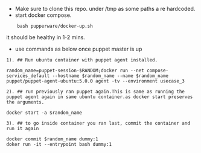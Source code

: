 
- Make sure to clone this repo. under /tmp as some paths a re hardcoded.
- start docker compose.
```
    bash pupperware/docker-up.sh
```
it should be healthy in 1-2 mins.

- use commands as below once puppet master is up
```
1). ## Run ubuntu container with puppet agent installed.

random_name=puppet-session-$RANDOM;docker run --net compose-services_default --hostname $random_name --name $random_name puppet/puppet-agent-ubuntu:5.0.0 agent -tv --environment usecase_3

2). ## run previously ran puppet again.This is same as running the puppet agent again in same ubuntu container.as docker start preserves the arguments.

docker start -a $random_name

3). ## to go inside container you ran last, commit the container and run it again

docker commit $random_name dummy:1
doker run -it --entrypoint bash dummy:1


```
